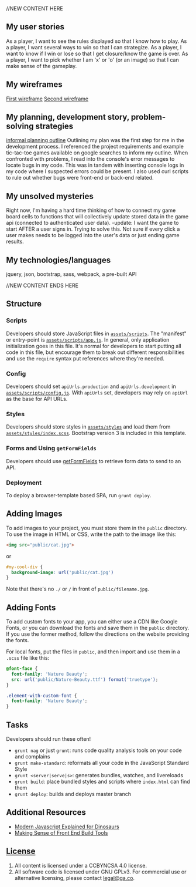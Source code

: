 //NEW CONTENT HERE 

## My user stories
As a player, I want to see the rules displayed so that I know how to play.
As a player, I want several ways to win so that I can strategize.
As a player, I want to know if I win or lose so that I get closure/know the game is over.
As a player, I want to pick whether I am 'x' or 'o' (or an image) so that I can make sense of the gameplay.

## My wireframes
[First wireframe](https://imgur.com/tH0a56P)
[Second wireframe](https://imgur.com/bRA88R0)

## My planning, development story, problem-solving strategies
[informal planning outline](https://imgur.com/FHhiRQS)
Outlining my plan was the first step for me in the development process. I referenced the project requirements and example tic-tac-toe games available on google searches to inform my outline. When confronted with problems, I read into the console's error messages to locate bugs in my code. This was in tandem with inserting console logs in my code where I suspected errors could be present. I also used curl scripts to rule out whether bugs were front-end or back-end related. 

## My unsolved mysteries
Right now, I'm having a hard time thinking of how to connect my game board cells to functions that will collectively update stored data in the game api (connected to authenticated user data).
-update: I want the game to start AFTER a user signs in. Trying to solve this. Not sure if every click a user makes needs to be logged into the user's data or just ending game results. 

## My technologies/languages
jquery, json, bootstrap, sass, webpack, a pre-built API

//NEW CONTENT ENDS HERE
## Structure

### Scripts

Developers should store JavaScript files in [`assets/scripts`](assets/scripts).
The "manifest" or entry-point is
[`assets/scripts/app.js`](assets/scripts/app.js). In general, only
application initialization goes in this file. It's normal for developers to
start putting all code in this file, but encourage them to break out different
responsibilities and use the `require` syntax put references where they're
needed.

### Config

Developers should set `apiUrls.production` and `apiUrls.development` in
[`assets/scripts/config.js`](assets/scripts/config.js).  With
`apiUrls` set, developers may rely on `apiUrl` as the base for API
URLs.

### Styles

Developers should store styles in [`assets/styles`](assets/styles) and load them
from [`assets/styles/index.scss`](assets/styles/index.scss). Bootstrap version 3 is
included in this template.

### Forms and Using `getFormFields`

Developers should use [getFormFields](get-form-fields.md) to retrieve form data
to send to an API.

### Deployment

To deploy a browser-template based SPA, run `grunt deploy`.

## Adding Images

To add images to your project, you must store them in the `public` directory.
To use the image in HTML or CSS, write the path to the image like this:

```html
<img src="public/cat.jpg">
```
or
```css
#my-cool-div {
  background-image: url('public/cat.jpg')
}
```

Note that there's no `./` or `/` in front of `public/filename.jpg`.

## Adding Fonts

To add custom fonts to your app, you can either use a CDN like Google Fonts, or
you can download the fonts and save them in the `public` directory. If you use
the former method, follow the directions on the website providing the fonts.

For local fonts, put the files in `public`, and then import and use them in a
`.scss` file like this:

```scss
@font-face {
  font-family: 'Nature Beauty';
  src: url('public/Nature-Beauty.ttf') format('truetype');
}

.element-with-custom-font {
  font-family: 'Nature Beauty';
}
```

## Tasks

Developers should run these often!

- `grunt nag` or just `grunt`: runs code quality analysis tools on your code
    and complains
- `grunt make-standard`: reformats all your code in the JavaScript Standard Style
- `grunt <server|serve|s>`: generates bundles, watches, and livereloads
- `grunt build`: place bundled styles and scripts where `index.html` can find
    them
- `grunt deploy`: builds and deploys master branch


## Additional Resources

- [Modern Javascript Explained for Dinosaurs](https://medium.com/@peterxjang/modern-javascript-explained-for-dinosaurs-f695e9747b70)
- [Making Sense of Front End Build Tools](https://medium.freecodecamp.org/making-sense-of-front-end-build-tools-3a1b3a87043b)

## [License](LICENSE)

1. All content is licensed under a CC­BY­NC­SA 4.0 license.
1. All software code is licensed under GNU GPLv3. For commercial use or
    alternative licensing, please contact legal@ga.co.
